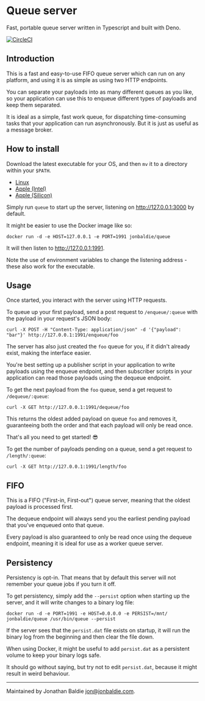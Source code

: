 # Queue server

Fast, portable queue server written in Typescript and built with Deno.

[![CircleCI](https://circleci.com/gh/jonbaldie/queue/tree/main.svg?style=shield)](https://circleci.com/gh/jonbaldie/queue/tree/main)

## Introduction

This is a fast and easy-to-use FIFO queue server which can run on any platform, and using it is as simple as using two HTTP endpoints.

You can separate your payloads into as many different queues as you like, so your application can use this to enqueue different types of payloads and keep them separated.

It is ideal as a simple, fast work queue, for dispatching time-consuming tasks that your application can run asynchronously. But it is just as useful as a message broker.

## How to install

Download the latest executable for your OS, and then `mv` it to a directory within your `$PATH`.

* [Linux](https://d22pgfyez1vmkm.cloudfront.net/x86_64-unknown-linux-gnu/queue)
* [Apple (Intel)](https://d22pgfyez1vmkm.cloudfront.net/x86_64-apple-darwin/queue)
* [Apple (Silicon)](https://d22pgfyez1vmkm.cloudfront.net/aarch64-apple-darwin/queue)

Simply run `queue` to start up the server, listening on http://127.0.0.1:3000 by default.

It might be easier to use the Docker image like so:

```
docker run -d -e HOST=127.0.0.1 -e PORT=1991 jonbaldie/queue
```

It will then listen to http://127.0.0.1:1991.

Note the use of environment variables to change the listening address - these also work for the executable.

## Usage

Once started, you interact with the server using HTTP requests.

To queue up your first payload, send a post request to `/enqueue/:queue` with the payload in your request's JSON body:

```
curl -X POST -H "Content-Type: application/json" -d '{"payload": "bar"}' http://127.0.0.1:1991/enqueue/foo
```

The server has also just created the `foo` queue for you, if it didn't already exist, making the interface easier.

You're best setting up a publisher script in your application to write payloads using the enqueue endpoint, and then subscriber scripts in your application can read those payloads using the dequeue endpoint.

To get the next payload from the `foo` queue, send a get request to `/dequeue/:queue`:

```
curl -X GET http://127.0.0.1:1991/dequeue/foo
```

This returns the oldest added payload on queue `foo` and removes it, guaranteeing both the order and that each payload will only be read once.

That's all you need to get started! 😎

To get the number of payloads pending on a queue, send a get request to `/length/:queue`:

```
curl -X GET http://127.0.0.1:1991/length/foo
```

## FIFO

This is a FIFO ("First-in, First-out") queue server, meaning that the oldest payload is processed first.

The dequeue endpoint will always send you the earliest pending payload that you've enqueued onto that queue.

Every payload is also guaranteed to only be read once using the dequeue endpoint, meaning it is ideal for use as a worker queue server.

## Persistency

Persistency is opt-in. That means that by default this server will not remember your queue jobs if you turn it off.

To get persistency, simply add the `--persist` option when starting up the server, and it will write changes to a binary log file:

```
docker run -d -e PORT=1991 -e HOST=0.0.0.0 -e PERSIST=/mnt/ jonbaldie/queue /usr/bin/queue --persist
```

If the server sees that the `persist.dat` file exists on startup, it will run the binary log from the beginning and then clear the file down.

When using Docker, it might be useful to add `persist.dat` as a persistent volume to keep your binary logs safe.

It should go without saying, but try not to edit `persist.dat`, because it might result in weird behaviour.

---

Maintained by Jonathan Baldie <jon@jonbaldie.com>.

